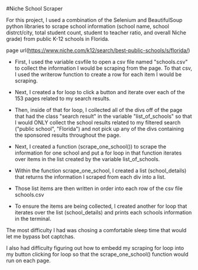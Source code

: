 #Niche School Scraper

For this project, I used a combination of the Selenium and BeautifulSoup python libraries to scrape school information (school name, school distrct/city, total student count, student to teacher ratio, and overall Niche grade) from public K-12 schools in Florida.

page url(https://www.niche.com/k12/search/best-public-schools/s/florida/)

- First, I used the variable csvfile to open a csv file named "schools.csv" to collect the information I would be scraping from the page.
To that csv, I used the writerow function to create a row for each item I would be scraping.

- Next, I created a for loop to click a button and iterate over each of the 153 pages related to my search results.

- Then, inside of that for loop, I collected all of  the divs off of the page that had the class "search result" in the variable "list_of_schools" so that I would ONLY collect the school results related to my filtered search ("public school", "Florida") and not pick up any of the divs containing the sponsored results throughout the page.

- Next, I created a function (scrape_one_school()) to scrape the information for one school and put a for loop in that function iterates over items in the list created by the variable list_of_schools.

- Within the function scrape_one_school,  I created a list (school_details) that returns the information I scraped from each div into a list.

- Those list items are then written in order into each row of the csv file schools.csv

- To ensure the items are being collected, I created another for loop that iterates over the list (school_details) and prints each schools information in the terminal.

The most difficulty I had was chosing a comfortable sleep time that would let me bypass bot captchas.

I also had difficulty figuring out how to embedd my scraping for loop into my button clicking for loop so that the scrape_one_school() function would run on each page.

